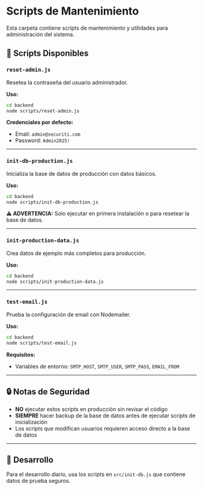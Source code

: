 # Scripts de Mantenimiento

Esta carpeta contiene scripts de mantenimiento y utilidades para administración del sistema.

## 📜 Scripts Disponibles

### `reset-admin.js`
Resetea la contraseña del usuario administrador.

**Uso:**
```bash
cd backend
node scripts/reset-admin.js
```

**Credenciales por defecto:**
- Email: `admin@securiti.com`
- Password: `Admin2025!`

---

### `init-db-production.js`
Inicializa la base de datos de producción con datos básicos.

**Uso:**
```bash
cd backend
node scripts/init-db-production.js
```

**⚠️ ADVERTENCIA:** Solo ejecutar en primera instalación o para resetear la base de datos.

---

### `init-production-data.js`
Crea datos de ejemplo más completos para producción.

**Uso:**
```bash
cd backend
node scripts/init-production-data.js
```

---

### `test-email.js`
Prueba la configuración de email con Nodemailer.

**Uso:**
```bash
cd backend
node scripts/test-email.js
```

**Requisitos:**
- Variables de entorno: `SMTP_HOST`, `SMTP_USER`, `SMTP_PASS`, `EMAIL_FROM`

---

## 🔒 Notas de Seguridad

- **NO** ejecutar estos scripts en producción sin revisar el código
- **SIEMPRE** hacer backup de la base de datos antes de ejecutar scripts de inicialización
- Los scripts que modifican usuarios requieren acceso directo a la base de datos

---

## 📝 Desarrollo

Para el desarrollo diario, usa los scripts en `src/init-db.js` que contiene datos de prueba seguros.
